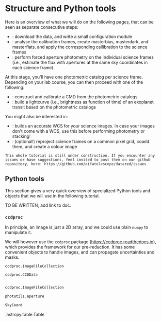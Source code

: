 # Structure and Python tools

Here is an overview of what we will do on the following pages, that can be seen as separate consecutive steps:

 * [](./data.md): download the data, and write a small configuration module
 * [](./pre-red.ipynb): analyse the calibration frames, create masterbias, masterdark, and masterflats, and apply the corresponding callibration to the science frames
 * [](./photometry.ipynb): perform forced aperture photometry on the individual science frames (i.e., estimate the flux with apertures at the same sky coordinates in each science frame).

At this stage, you'll have one photometric catalog per science frame. Depending on your lab course, you can then proceed with one of the following: 

 * [](./CMD.ipynb): construct and calibrate a CMD from the photometric catalogs
 * [](./lightcurve.ipynb): build a lightcurve (i.e., brightness as function of time) of an exoplanet transit based on the photometric catalogs


You might also be interested in:
 * [](./astrometry.ipynb): builds an accurate WCS for your science images. In case your images don't come with a WCS, use this before performing photometry or stacking!
 * [](./stack.ipynb): (optional!) reproject science frames on a common pixel grid, coadd them, and create a colour image


```{note}
This whole tutorial is still under construction. If you encounter any issues or have suggestions, feel invited to post them on our github repository, here: https://github.com/aifatelescope/datared/issues
````


## Python tools

This section gives a very quick overview of specialized Python tools and objects that we will use in the following tutorial.


TO BE WRITTEN, add link to doc.

### `ccdproc`

In principle, an image is just a 2D array, and we could use plain `numpy` to manipulate it.

We will however use the `ccdproc` package (https://ccdproc.readthedocs.io), which provides the framework for our pre-reduction. 
It has some convenient objects to handle images, and can propagate uncertainties and masks.



`ccdproc.ImageFileCollection`

`ccdproc.CCDData`


```python

ccdproc.ImageFileCollection

photutils.aperture

SkyCoord

```

`astropy.table.Table``


### 




